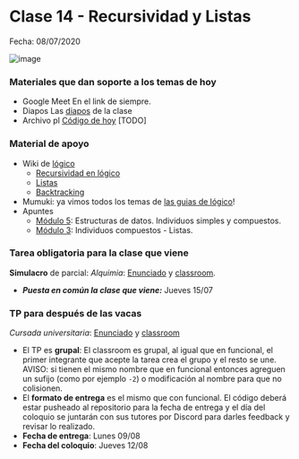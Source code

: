 # Clase 14 - Recursividad y Listas

Fecha: 08/07/2020

![image](https://user-images.githubusercontent.com/4098184/124866717-3d814280-df93-11eb-9bad-d2744fe24be2.png)


### Materiales que dan soporte a los temas de hoy

* Google Meet  En el link de siempre.
* Diapos	Las [diapos](https://docs.google.com/presentation/d/1pJpJ1PQ1XdC2U0AQ9TRTwyRrGxRr12ltEIU1eBdO6Gs/edit?usp=sharing) de la clase
* Archivo pl	[Código de hoy]() [TODO]

### Material de apoyo
* Wiki de [lógico](https://wiki.uqbar.org/wiki/articles/paradigma-logico.html)
  * [Recursividad en lógico](https://wiki.uqbar.org/wiki/articles/recursividad-en-logico.html)
  * [Listas](https://wiki.uqbar.org/wiki/articles/paradigma-logico---listas.html)
  * [Backtracking](https://wiki.uqbar.org/wiki/articles/backtracking.html)
* Mumuki:	ya vimos todos los temas de [las guias de lógico](https://mumuki.io/pdep-utn/chapters/436-programacion-logica)!
* Apuntes 
  * [Módulo 5](https://docs.google.com/document/d/16SMBS6i_wjkdcVztpUDb-WTfASnCXQjld7VyKLUpC8A): Estructuras de datos. Individuos simples y compuestos.
  * [Módulo 3](https://docs.google.com/document/d/1I8Xvss7LBuUjV-GGiag7C8d9wa3vUB6B37Qi4LG-ts0/edit#heading=h.yfxwqp4shezb): Individuos compuestos - Listas.


### Tarea obligatoria para la clase que viene 

**Simulacro** de parcial: _Alquimia_: [Enunciado](https://docs.google.com/document/d/e/2PACX-1vQN920bSlKnkhV-geh6y8VmROsAB8B-I7Gne_QmS4JtSVW_tvSUUZQ3JHQsgWAQrGmCB6mV1cTMq5SG/pub) y [classroom](https://classroom.github.com/a/WDftELlD).  
- ***Puesta en común la clase que viene:*** Jueves 15/07


### TP para después de las vacas

_Cursada universitaria_: [Enunciado](https://docs.google.com/document/d/1xuV0A4SSer015m3sV1m-OfEzYUKUzu51rlzdASptjRU/) y [classroom](https://classroom.github.com/g/q9BukgM6)
- El TP es **grupal**: El classroom es grupal, al igual que en funcional, el primer integrante que acepte la tarea crea el grupo y el resto se une. AVISO: si tienen el mismo nombre que en funcional entonces agreguen un sufijo (como por ejemplo `-2`) o modificación al nombre para que no colisionen.
- El **formato de entrega** es el mismo que con funcional. El código deberá estar pusheado al repositorio para la fecha de entrega y el día del coloquio se juntarán con sus tutores por Discord para darles feedback y revisar lo realizado.
- **Fecha de entrega**: Lunes 09/08
- **Fecha del coloquio**: Jueves 12/08 
